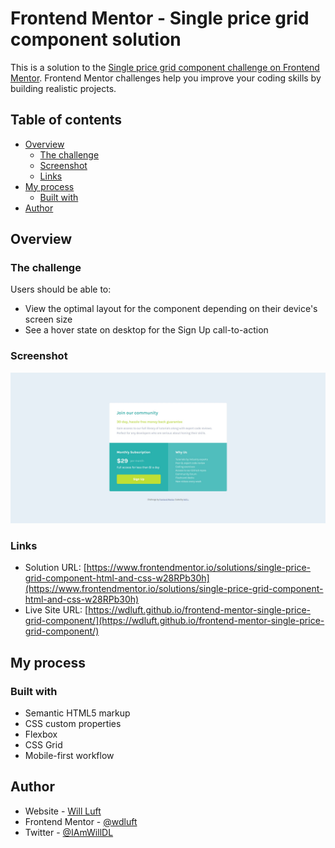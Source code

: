 # Frontend Mentor - Single price grid component solution

This is a solution to the [Single price grid component challenge on Frontend Mentor](https://www.frontendmentor.io/challenges/single-price-grid-component-5ce41129d0ff452fec5abbbc). Frontend Mentor challenges help you improve your coding skills by building realistic projects.

## Table of contents

- [Overview](#overview)
  - [The challenge](#the-challenge)
  - [Screenshot](#screenshot)
  - [Links](#links)
- [My process](#my-process)
  - [Built with](#built-with)
- [Author](#author)

## Overview

### The challenge

Users should be able to:

- View the optimal layout for the component depending on their device's screen size
- See a hover state on desktop for the Sign Up call-to-action

### Screenshot

![](./design/screenshot.jpg)

### Links

- Solution URL: [https://www.frontendmentor.io/solutions/single-price-grid-component-html-and-css-w28RPb30h](https://www.frontendmentor.io/solutions/single-price-grid-component-html-and-css-w28RPb30h)
- Live Site URL: [https://wdluft.github.io/frontend-mentor-single-price-grid-component/](https://wdluft.github.io/frontend-mentor-single-price-grid-component/)

## My process

### Built with

- Semantic HTML5 markup
- CSS custom properties
- Flexbox
- CSS Grid
- Mobile-first workflow

## Author

- Website - [Will Luft](https://www.willluft.com)
- Frontend Mentor - [@wdluft](https://www.frontendmentor.io/profile/wdluft)
- Twitter - [@IAmWillDL](https://www.twitter.com/IAmWillDL)
